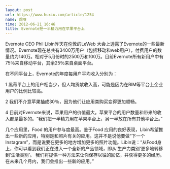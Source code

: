 ```yaml
---
layout: post
url: https://www.huxiu.com/article/1254
name: 虎嗅
time: 2012-06-21 16:46
title: Evernote把一半精力用在苹果平台上
---
```

Evernote CEO Phil Libin昨天在伦敦的LeWeb 大会上透露了Evernote的一些最新情况。Evernote现在总共有3400万用户（包括移动和web用户），付费用户的数量约为140万。相对于5月份时的2500万和100万。目前Evernote所有新用户中有75％来自移动平台，其余25％来自桌面平台。

在不同平台上，Evernote的年度每用户平均收入分别为：

1 黑莓平台上的用户相当少，但人均贡献收入高，可能是因为在RIM等平台上企业用户的比例比较高。

2 我们不介意苹果抽成30％，因为他们让应用类购买变得更加顺畅。

4 目前对Evernote来说，苹果用户的价值最大。苹果平台的用户数量和带来的收入都是最多的。“我们把一半精力用在苹果平台上，另一半放在所有其他平台上。”

几个应用里，Food 的用户参与度最高。鉴于Food 应用的良好表现，Libin希望推出一些新的应用，特别是和照片有关的应用。这并不是说他要做“下一个Instagram”，而是说要在更多的地方增加更多的照片功能。Libin说：“从Food身上，你可以看到我们正在进入一个全新的产品领域，即从‘生产力类别’更多地转移到‘生活类别’。 我们将提供一种方法来让你保存以往的回忆，并获得更多的经历。在未来几个月内，我们会推出一些新的应用。”

